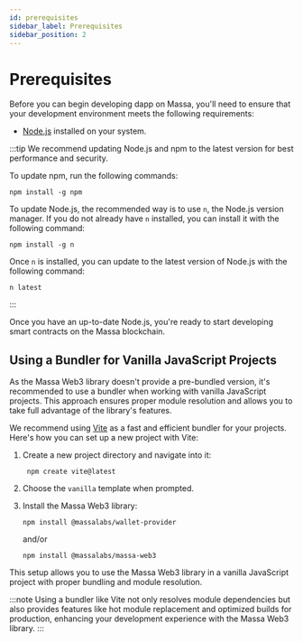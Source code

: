 ```yaml
---
id: prerequisites
sidebar_label: Prerequisites
sidebar_position: 2
---
```


# Prerequisites

Before you can begin developing dapp on Massa, you'll need to ensure that your development environment meets the following requirements:

- [Node.js](https://nodejs.org/en/) installed on your system.

:::tip
We recommend updating Node.js and npm to the latest version for best performance and security.

To update npm, run the following commands:

```shell
npm install -g npm
```

To update Node.js, the recommended way is to use `n`, the Node.js version manager.
If you do not already have `n` installed, you can install it with the following command:

```shell
npm install -g n
```

Once `n` is installed, you can update to the latest version of Node.js with the following command:

```shell
n latest
```

:::

Once you have an up-to-date Node.js, you're ready to start developing smart contracts on the Massa blockchain.

## Using a Bundler for Vanilla JavaScript Projects

As the Massa Web3 library doesn't provide a pre-bundled version, it's recommended to use a bundler when working with vanilla JavaScript projects. This approach ensures proper module resolution and allows you to take full advantage of the library's features.

We recommend using [Vite](https://vitejs.dev/) as a fast and efficient bundler for your projects. Here's how you can set up a new project with Vite:

1. Create a new project directory and navigate into it:

   ```shell
    npm create vite@latest
   ```

2. Choose the `vanilla` template when prompted.

3. Install the Massa Web3 library:
   ```shell
   npm install @massalabs/wallet-provider
   ```
   and/or
   ```shell
   npm install @massalabs/massa-web3
   ```

This setup allows you to use the Massa Web3 library in a vanilla JavaScript project with proper bundling and module resolution.

:::note
Using a bundler like Vite not only resolves module dependencies but also provides features like hot module replacement and optimized builds for production, enhancing your development experience with the Massa Web3 library.
:::
